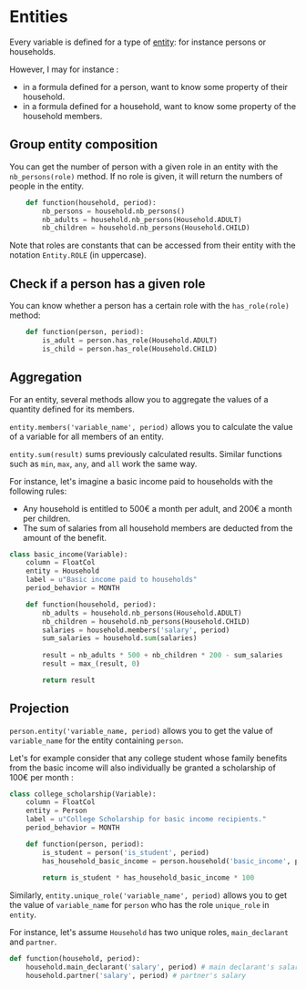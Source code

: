# Entities

Every variable is defined for a type of [entity](../person,_entities,_role.md): for instance persons or households.

However, I may for instance :
- in a formula defined for a person, want to know some property of their household.
- in a formula defined for a household, want to know some property of the household members.

## Group entity composition

You can get the number of person with a given role in an entity with the `nb_persons(role)` method. If no role is given, it will return the numbers of people in the entity.

```py
    def function(household, period):
        nb_persons = household.nb_persons()
        nb_adults = household.nb_persons(Household.ADULT)
        nb_children = household.nb_persons(Household.CHILD)
```

Note that roles are constants that can be accessed from their entity with the notation `Entity.ROLE` (in uppercase).

## Check if a person has a given role

You can know whether a person has a certain role with the `has_role(role)` method:

```py
    def function(person, period):
        is_adult = person.has_role(Household.ADULT)
        is_child = person.has_role(Household.CHILD)
```


## Aggregation

For an entity, several methods allow you to aggregate the values of a quantity defined for its members.

`entity.members('variable_name', period)` allows you to calculate the value of a variable for all members of an entity.

`entity.sum(result)` sums previously calculated results. Similar functions such as `min`, `max`, `any`, and `all` work the same way.

For instance, let's imagine a basic income paid to households with the following rules:
* Any household is entitled to 500€ a month per adult, and 200€ a month per children.
* The sum of salaries from all household members are deducted from the amount of the benefit.

```py
class basic_income(Variable):
    column = FloatCol
    entity = Household
    label = u"Basic income paid to households"
    period_behavior = MONTH

    def function(household, period):
        nb_adults = household.nb_persons(Household.ADULT)
        nb_children = household.nb_persons(Household.CHILD)
        salaries = household.members('salary', period)
        sum_salaries = household.sum(salaries)
        
        result = nb_adults * 500 + nb_children * 200 - sum_salaries
        result = max_(result, 0)

        return result
```

## Projection

`person.entity('variable_name, period)` allows you to get the value of `variable_name` for the entity containing `person`.

Let's for example consider that any college student whose family benefits from the basic income will also individually be granted a scholarship of 100€ per month :

```py
class college_scholarship(Variable):
    column = FloatCol
    entity = Person
    label = u"College Scholarship for basic income recipients."
    period_behavior = MONTH

    def function(person, period):
        is_student = person('is_student', period)
        has_household_basic_income = person.household('basic_income', period) > 0
                
        return is_student * has_household_basic_income * 100
```

Similarly, `entity.unique_role('variable_name', period)` allows you to get the value of `variable_name` for `person` who has the role `unique_role` in `entity`.

For instance, let's assume `Household` has two unique roles, `main_declarant` and `partner`.

```py
def function(household, period):
    household.main_declarant('salary', period) # main declarant's salary
    household.partner('salary', period) # partner's salary
```
